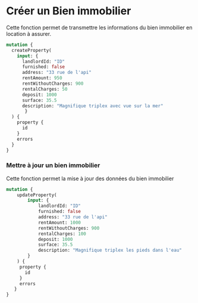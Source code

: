 # Créer un Bien immobilier

Cette fonction permet de transmettre les informations du bien immobilier en location à assurer.

```graphql
mutation {
  createProperty(
    input: {
      landlordId: "ID"
      furnished: false
      address: "33 rue de l'api"
      rentAmount: 950
      rentWithoutCharges: 900
      rentalCharges: 50
      deposit: 1000
      surface: 35.5
      description: "Magnifique triplex avec vue sur la mer"
       }
  ) {
    property {
      id
    }
    errors
  }
}
```

### Mettre à jour un bien immobilier

Cette fonction permet la mise à jour des données du bien immobilier

```graphql
mutation {
    updateProperty(
        input: {
            landlordId: "ID"
            furnished: false
            address: "33 rue de l'api"
            rentAmount: 1000
            rentWithoutCharges: 900
            rentalCharges: 100
            deposit: 1000
            surface: 35.5
            description: "Magnifique triplex les pieds dans l'eau"
        }
    ) {
     property {
       id
     }
     errors
   }
}
```
